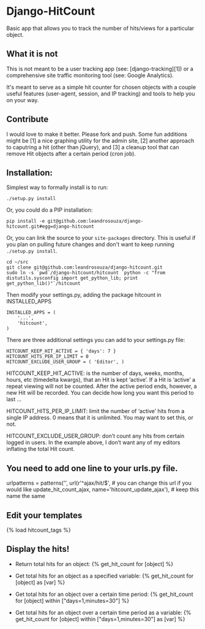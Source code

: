 Django-HitCount
===============

Basic app that allows you to track the number of hits/views for a particular
object.


What it is not
--------------

This is not meant to be a user tracking app (see: [django-tracking][1]) or a
comprehensive site traffic monitoring tool (see: Google Analytics).

It's meant to serve as a simple hit counter for chosen objects with a couple
useful features (user-agent, session, and IP tracking) and tools to help you
on your way.

Contribute
----------

I would love to make it better.  Please fork and push.  Some fun additions
might be [1] a nice graphing utility for the admin site, [2] another approach
to caputring a hit (other than jQuery), and [3] a cleanup tool that can remove
Hit objects after a certain period (cron job).

Installation:
-------------

Simplest way to formally install is to run:

    ./setup.py install

Or, you could do a PIP installation:

    pip install -e git@github.com:leandrosouza/django-hitcount.git#egg=django-hitcount

Or, you can link the source to your `site-packages` directory.  This is useful
if you plan on pulling future changes and don't want to keep running
`./setup.py install`.

    cd ~/src
    git clone git@github.com:leandrosouza/django-hitcount.git
    sudo ln -s `pwd`/django-hitcount/hitcount `python -c "from distutils.sysconfig import get_python_lib; print get_python_lib()"`/hitcount


Then modify your settings.py, adding the package hitcount in INSTALLED_APPS

    INSTALLED_APPS = (
        '...',
        'hitcount',
    )
 

There are three additional settings you can add to your settings.py file:

    HITCOUNT_KEEP_HIT_ACTIVE = { 'days': 7 }
    HITCOUNT_HITS_PER_IP_LIMIT = 0
    HITCOUNT_EXCLUDE_USER_GROUP = ( 'Editor', )


HITCOUNT_KEEP_HIT_ACTIVE: is the number of days, weeks, months, hours, etc (timedelta kwargs), that an Hit is kept ‘active’. If a Hit is ‘active’ a repeat viewing will not be counted. After the active period ends, however, a new Hit will be recorded. You can decide how long you want this period to last …

HITCOUNT_HITS_PER_IP_LIMIT: limit the number of ‘active’ hits from a single IP address. 0 means that it is unlimited. You may want to set this, or not.

HITCOUNT_EXCLUDE_USER_GROUP: don’t count any hits from certain logged in users. In the example above, I don’t want any of my editors inflating the total Hit count.


You need to add one line to your urls.py file.
----------------------------------------------
urlpatterns = patterns('',
    url(r'^ajax/hit/$', # you can change this url if you would like
        update_hit_count_ajax,
        name='hitcount_update_ajax'), # keep this name the same


Edit your templates
-------------------
{% load hitcount_tags %}
<script type="text/javascript">
    var csrf_token = '{{ csrf_token }}';
    $(document).ready(function() {
        {% get_hit_count_javascript for object %}
    });
</script>


Display the hits!
-----------------
- Return total hits for an object:
  {% get_hit_count for [object] %}
 
- Get total hits for an object as a specified variable:
  {% get_hit_count for [object] as [var] %}
 
- Get total hits for an object over a certain time period:
  {% get_hit_count for [object] within ["days=1,minutes=30"] %}
 
- Get total hits for an object over a certain time period as a variable:
  {% get_hit_count for [object] within ["days=1,minutes=30"] as [var] %}
